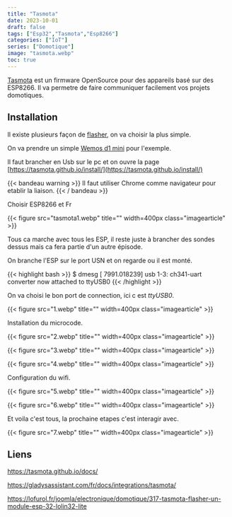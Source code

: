 ```yaml
---
title: "Tasmota"
date: 2023-10-01
draft: false
tags: ["Esp32","Tasmota","Esp8266"]
categories: ["IoT"]
series: ["Domotique"]
image: "tasmota.webp"
toc: true
---
```

[Tasmota](https://tasmota.github.io/docs/) est un firmware OpenSource pour des appareils basé sur des ESP8266.
Il va permetre de faire communiquer facilement vos projets domotiques.

## Installation

Il existe plusieurs façon de [flasher](https://tasmota.github.io/docs/Getting-Started/), on va choisir la plus simple. 

On va prendre un simple [Wemos d1 mini](https://amzn.to/44DoB1W) pour l'exemple.

Il faut brancher en Usb sur le pc et on ouvre la page [https://tasmota.github.io/install/](https://tasmota.github.io/install/)

{{< bandeau warning >}} Il faut utiliser Chrome comme navigateur pour etablir la liaison. {{< / bandeau >}} 

Choisir ESP8266  et Fr 

{{< figure src="tasmota1.webp" title="" width=400px class="imagearticle" >}}

Tous ca marche avec tous les ESP, il reste juste à brancher des sondes dessus mais ca fera partie d'un autre épisode.

On branche l'ESP sur le port USN et on regarde ou il est monté.

{{< highlight bash  >}}
$ dmesg
[ 7991.018239] usb 1-3: ch341-uart converter now attached to ttyUSB0
{{< /highlight >}}

On va choisi le bon port de connection, ici c est *ttyUSB0*.

{{< figure src="1.webp" title="" width=400px class="imagearticle" >}}

Installation du microcode.

{{< figure src="2.webp" title="" width=400px class="imagearticle" >}}

{{< figure src="3.webp" title="" width=400px class="imagearticle" >}}

{{< figure src="4.webp" title="" width=400px class="imagearticle" >}}

Configuration du wifi. 

{{< figure src="5.webp" title="" width=400px class="imagearticle" >}}

{{< figure src="6.webp" title="" width=400px class="imagearticle" >}}

Et voila c'est tous, la prochaine etapes c'est interagir avec.

{{< figure src="7.webp" title="" width=400px class="imagearticle" >}}

## Liens
https://tasmota.github.io/docs/

https://gladysassistant.com/fr/docs/integrations/tasmota/

https://lofurol.fr/joomla/electronique/domotique/317-tasmota-flasher-un-module-esp-32-lolin32-lite

